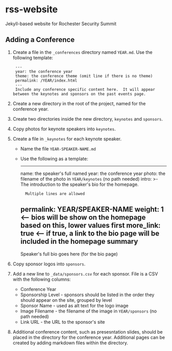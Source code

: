 # rss-website
Jekyll-based website for Rochester Security Summit

## Adding a Conference

1. Create a file in the ```_conferences``` directory named ```YEAR.md```.  Use the following template:
        
        ---
        year: the conference year
        theme: the conference theme (omit line if there is no theme)
        permalink: /YEAR/index.html
        ---
        Include any conference specific content here.  It will appear between the keynotes and sponsors on the past events page.

1. Create a new directory in the root of the project, named for the conference year.
1. Create two directories inside the new directory, ```keynotes``` and ```sponsors```.
1. Copy photos for keynote speakers into ```keynotes```.
1. Create a file in ```_keynotes``` for each keynote speaker.
   
    * Name the file ```YEAR-SPEAKER-NAME.md```
    * Use the following as a template:
        
        ---
        name: the speaker's full named
        year: the conference year
        photo: the filename of the photo in ```YEAR/keynotes``` (no path needed)
        intro: >-
            The introduction to the speaker's bio for the homepage.

            Multiple lines are allowed
        permalink: YEAR/SPEAKER-NAME
        weight: 1 <-- bios will be show on the homepage based on this, lower values first
        more_link: true <-- if true, a link to the bio page will be included in the homepage summary
        ---
        Speaker's full bio goes here (for the bio page)

1. Copy sponsor logos into ```sponsors```.
1. Add a new line to ```_data/sponsors.csv``` for each sponsor.  File is a CSV with the following columns:
   
   * Conference Year
   * Sponsorship Level - sponsors should be listed in the order they should appear on the site, grouped by level
   * Sponsor Name - used as alt text for the logo image
   * Image Filename - the filename of the image in ```YEAR/sponsors``` (no path needed)
   * Link URL - the URL to the sponsor's site

1. Additional conference content, such as presesntation slides, should be placed in the directory for the conference year.  Additional pages can be created by adding markdown files within the directory. 